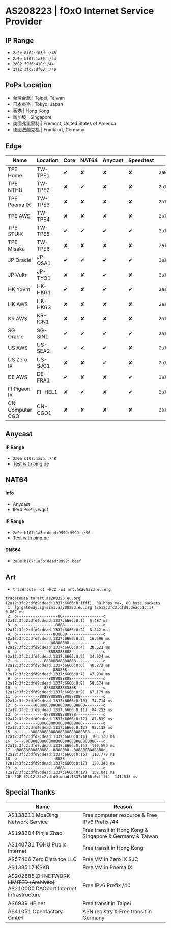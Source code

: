 # **AS208223 | fOxO Internet Service Provider**
## IP Range
- `2a0e:8f02:f03d::/48`
- `2a0e:b107:1a30::/44`
- `2602:f9f6:410::/44`
- `2a12:3fc2:df00::/40`

## PoPs Location
 - 台灣台北 | Taipei, Taiwan
 - 日本東京 | Tokyo, Japan
 - 香港 | Hong Kong
 - 新加坡 | Singapore
 - 美國弗里蒙特 | Fremont, United States of America
 - 德國法蘭克福 | Frankfurt, Germany

<!-- - 美國西雅圖 | Seattle, United States of America-->


## Edge
| Name | Location | Core | NAT64 | Anycast | Speedtest | Prefix | 
| --- | --- | --- | --- | --- | --- | --- |
| TPE Home | TW-TPE1 | ✔ | ✘ | ✘ | ✘ | `2a0e:8f02:f03d::/48`
| TPE NTHU | TW-TPE2 | ✘ | ✔ | ✘ | ✘ | `2a12:3fc2:dfaa::/48`  
| TPE Poema IX | TW-TPE3 | ✘ | ✘ | ✘ | ✘ | `2a12:3fc2:dfdb::/48`  
| TPE AWS | TW-TPE4 | ✘ | ✘ | ✘ | ✘ | `2a12:3fc2:dfd5::/48`  
| TPE STUIX | TW-TPE5 | ✔ | ✔ | ✔ | ✔ | `2a12:3fc2:dfd2::/48`
| TPE Misaka | TW-TPE6 | ✘ | ✘ | ✘ | ✘ |  `2a12:3fc2:dfdd::/48` 
| JP Oracle | JP-OSA1  | ✔ | ✔ | ✔ | ✔ | `2a12:3fc2:dfdf::/48` 
| JP Vultr | JP-TYO1  | ✘ | ✘ | ✔ | ✘ |  `2a12:3fc2:dfdc::/48`
| HK Yxvm | HK-HKG1  | ✔ | ✘ | ✔ | ✔ |  `2a12:3fc2:dfde::/48`
| HK AWS | HK-HKG3 | ✘ | ✘ | ✘ | ✘ |  `2a12:3fc2:dfcf::/48`
| KR AWS| KR-ICN1 | ✘ | ✘ | ✘ | ✘ |  `2a12:3fc2:dfd0::/48`
| SG Oracle | SG-SIN1 | ✔ | ✔ | ✔ | ✔ | `2a12:3fc2:dfd9::/48` 
| US AWS | US-SEA2  | ✔ | ✔ | ✔ | ✘ | `2a12:3fc2:dfd1::/48`
| US Zero IX | US-SJC1  | ✘ | ✘ | ✔ | ✘ | `2a12:3fc2:dfd6::/48`
| DE AWS | DE-FRA1 | ✔ | ✘ | ✘ | ✔ |  `2a12:3fc2:dfda::/48`  
| FI Pigeon IX | FI-HEL1 | ✘ | ✔ | ✘ | ✔ | `2a12:3fc2:dfd4::/48`
| CN Computer CGO | CN-CGO1 | ✘ | ✘ | ✘ | ✘ |  `2a12:3fc2:dfd7::/48`

<!-- 
| US MOE-IX SEA | US-SEA1  | ✘ | ✔ | ✔ | ✔ | `2a12:3fc2:dfd8::/48`  
-->

## Anycast
#### IP Range
- `2a0e:b107:1a3b::/48`
- [Test with ping.pe](https://ping6.ping.pe/2a0e:b107:1a3b::)

## NAT64
#### Info
- Anycast
- IPv4 PoP is wgcf
#### IP Range
- `2a0e:b107:1a3b:dead:9999:9999::/96`
- [Test with ping.pe](https://ping6.ping.pe/2a0e:b107:1a3b:dead:9999:9999:101:101)

#### DNS64
- `2a0e:b107:1a3b:dead:9999::beef`

## Art
- `traceroute -q1 -N32 -w1 art.as208223.eu.org`

```
traceroute to art.as208223.eu.org (2a12:3fc2:dfd9:dead:1337:6666:0:ffff), 30 hops max, 80 byte packets
 1  lg.gateway.sg-sin1.as208223.eu.org (2a12:3fc2:dfd9:dead:1::1)  0.062 ms
 2  o------------------88------------------o (2a12:3fc2:dfd9:dead:1337:6666:0:1)  5.487 ms
 3  o-----------------8888-----------------o (2a12:3fc2:dfd9:dead:1337:6666:0:2)  8.242 ms
 4  o----------------888888----------------o (2a12:3fc2:dfd9:dead:1337:6666:0:3)  16.096 ms
 5  o---------------88888888---------------o (2a12:3fc2:dfd9:dead:1337:6666:0:4)  28.522 ms
 6  o--------------8888888888--------------o (2a12:3fc2:dfd9:dead:1337:6666:0:5)  34.524 ms
 7  o------------88888888888888------------o (2a12:3fc2:dfd9:dead:1337:6666:0:6)  40.273 ms
 8  o----------------888888----------------o (2a12:3fc2:dfd9:dead:1337:6666:0:7)  47.938 ms
 9  o--------------8888888888--------------o (2a12:3fc2:dfd9:dead:1337:6666:0:8)  58.674 ms
10  o------------88888888888888------------o (2a12:3fc2:dfd9:dead:1337:6666:0:9)  67.179 ms
11  o----------888888888888888888----------o (2a12:3fc2:dfd9:dead:1337:6666:0:10)  74.714 ms
12  o--------8888888888888888888888--------o (2a12:3fc2:dfd9:dead:1337:6666:0:11)  84.252 ms
13  o------------88888888888888------------o (2a12:3fc2:dfd9:dead:1337:6666:0:12)  87.839 ms
14  o---------88888888888888888888---------o (2a12:3fc2:dfd9:dead:1337:6666:0:13)  95.138 ms
15  o------88888888888888888888888888------o (2a12:3fc2:dfd9:dead:1337:6666:0:14)  103.130 ms
16  o---88888888888888888888888888888888---o (2a12:3fc2:dfd9:dead:1337:6666:0:15)  110.599 ms
17  o88888888888888--8888888--8888888888888o (2a12:3fc2:dfd9:dead:1337:6666:0:16)  118.779 ms
18  o-----------------8888-----------------o (2a12:3fc2:dfd9:dead:1337:6666:0:17)  129.343 ms
19  o-----------------8888-----------------o (2a12:3fc2:dfd9:dead:1337:6666:0:18)  132.041 ms
20  EOF (2a12:3fc2:dfd9:dead:1337:6666:0:ffff)  141.533 ms
```

## Special Thanks
| Name | Reason | 
| --- | --- |
| AS138211 MoeQing Network Service |  Free computer resource & Free IPv6 Prefix /44
| AS198304  Pinjia Zhao | Free transit in Hong Kong & Singapore & Germany & Taiwan
| AS140731 TOHU Public Internet | Free transit in Hong Kong
| AS57406 Zero Distance LLC | Free VM in Zero IX SJC
| AS138517 KSKB | Free VM in Poema IX  
| ~~AS202888 ZH NETWORK LIMITED (Archived)~~ <br> AS210000 DAOport Internet Infrastructure | Free IPv6 Prefix /40
| AS6939 HE.net |  Free transit in Taipei
| AS41051 Openfactory GmbH | ASN registry  &  Free transit in Germany

<!-- | AS203314 Hats Network | Free VM & Transit in Hong Kong | 
| AS212895 Route64 |  Free transit in Germany

-->
